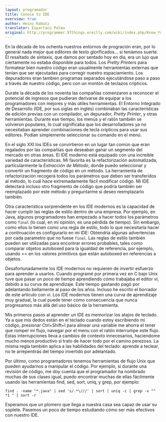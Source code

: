 ```yaml
---
layout: programador
title: Conoce tu IDE
overview: true
author: Heinz Kabutz
translator: Espartaco Palma
original: http://programmer.97things.oreilly.com/wiki/index.php/Know_Your_IDE
---
```


En la década de los ochenta nuestros entornos de progración eran, por lo
general nada mejor que editores de texto glorificados... si teníamos
suerte. El resaltado de sintaxis, que damos por sentado hoy en día, era
un lujo que ciertamente no estaba disponible para todos. Los _Pretty
Printers_ para formatear bien nuestro código eran usualmente herramientas
externas que tenían que ser ejecutadas para corregir nuestro espaciamiento.
Los depuradores eran tambien programas separados ejecutándose paso a paso
a través de nuestro código, pero con un montón de teclazos crípticos.

Durate la década de los noventa las compañías comenzaron a reconocer el
potencial de ingresos que pudieran derivarse de equipar a los programadores
con mejores y más útiles herramientas. El Entorno Integrado de Desarrollo
(IDE, por sus siglas en inglés) combinaban las características de edición
previas con un compilador, un depurador, _Pretty Printer_, y otras
herramientas. Durante ese tiempo, los menús y el ratón también se
volvieron populares, lo cuál significaba que los desarrolladores ya no
necesitaban aprender combinaciones de tecla crípticos para usar sus
editores. Podían simplemente seleccionar su comando en el menú.

En el siglo XXI los IDEs se convirtieron en un lugar tan común que eran
regalados por las compañías que deseaban ganar un segmento del mercado en
otras áreas. El IDE moderno está equipado con una increible variedad de
características. Mi favorita es la refactorización automatizada,
particularmente la _Extracción de Método_, donde puedo seleccionar y
convertir un fragmento de código en un método. La herramienta de
refactorización recogerá todos los parámetros que deben ser transferidos
al método, lo cuál hace extremadamente fácil modificar código. Mi IDE
detectará incluso otro fragmento de código que podría también ser
reemplazado por este método y preguntarme si deseo reemplazarlo también.

Otra característica sorprendente en los IDE modernos es la capacidad de
hacer cumplir las reglas de estilo dentro de una empresa. Por ejemplo,
en Java, algunos programadores han empezado a hacer todos los parámetros
como `final` (lo cual, en mi opinión, es una pérdida de tiempo). Sin
embargo, como ellos lo tienen como una regla de estilo, todo lo que
necesitaría hacer a continuación es configurarlo en mi IDE: Obtendría
algunas advertencias por cada parametro que no fuese `final`. Las reglas
de estilo también pueden ser utilizadas para encontrar errores probables,
tales como comparar objetos autoboxed para la igualdad de referencia, por
ejemplo, usando == en los valores primitivos que están autoboxed en
referencias a objetos.

Desafortunadamente los IDE modernos no requieren de invertir esfuerzo para
aprender a usarlos. Cuando programé por primera vez en C bajo Unix tuve que
pasar un poco de tiempo aprendiendo cómo trabajaba el editor _vi_, debido
a su curva de aprendizaje. Este tiempo gastando pagó por adelantando
bellamente al paso de los años. Incluso he escrito el borrador de este
artículo con vi. Los IDE modernos tienen una curva de aprendizaje muy
gradual, la cual puede tener como consecuencia que nunca progresamos más
allá del uso básico de la herramienta.

Mis primeros pasos al aprender un IDE es memorizar los atajos de teclado.
Ya a que mis dedos están en el teclado cuando estoy escribiendo mi código,
presionar Ctrl+Shift+I para alinear una variable me ahorra el tener que
romper mi flujo, navegar por el menu con el ratón interrumpe este flujo.
Estas interrupciones lleva a cambios de contexto innecesarios, haciendome
mucho menos productivo si trato de hacer todo por el camino perezoso. La
misma regla también aplica a las habilidades del teclado: aprende a
teclear, no te arrepentirás del tiempo invertido por adelantado.

Por último, como programadores tenemos herramientas de flujo Unix que
pueden ayudarnos a manipular el código. Por ejemplo, si durante una
revisión de código, me doy cuenta que el programador ha nombrado muchas
de sus clases igual, puedo encontrar muchas de ellas fácilmente usando
las herramientas find, sed, sort, uniq, y grep, por ejemplo:


    find . -name "*.java" | sed 's/.*\///' | sort | uniq -c | grep -v "^ *1 " | sort -r


Esperamos que un plomero que llega a nuestra casa sea capaz de usar su
soplete. Pasemos un poco de tiempo estudiando cómo ser más efectivos con
nuestro IDE.


